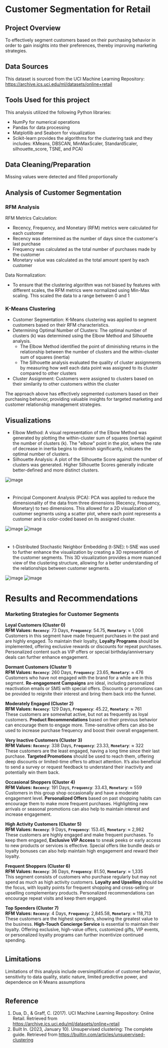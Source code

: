 # Customer Segmentation for Retail

## Project Overview

To effectively segment customers based on their purchasing behavior in order to gain insights into their preferences, thereby improving marketing strategies.

## Data Sources

This dataset is sourced from the UCI Machine Learning Repository:
https://archive.ics.uci.edu/ml/datasets/online+retail

## Tools Used for this project

This analysis utilized the following Python libraries: 
- NumPy for numerical operations
-  Pandas for data processing
-  Matplotlib and Seaborn for visualization
-  Scikit-learn provides the algorithms for the clustering task and they includes: KMeans, DBSCAN, MinMaxScaler, StandardScaler, silhouette_score, TSNE, and PCA)

## Data Cleaning/Preparation

Missing values were detected and filled proportionally

## Analysis of Customer Segmentation 

### RFM Analysis

RFM Metrics Calculation:
- Recency, Frequency, and Monetary (RFM) metrics were calculated for each customer
- Recency was determined as the number of days since the customer's last purchase
- Frequency was calculated as the total number of purchases made by the customer
- Monetary value was calculated as the total amount spent by each customer

Data Normalization:
- To ensure that the clustering algorithm was not biased by features with different scales, the RFM metrics were normalized using Min-Max scaling. This scaled the data to a range between 0 and 1

### K-Means Clustering

- Customer Segmentation: K-Means clustering was applied to segment customers based on their RFM characteristics.
- Determining Optimal Number of Clusters: The optimal number of clusters (k) was determined using the Elbow Method and Silhouette analysis.
  - The Elbow Method identified the point of diminishing returns in the relationship between the number of clusters and the within-cluster sum of squares (inertia)
  - The Silhouette analysis evaluated the quality of cluster assignments by measuring how well each data point was assigned to its cluster compared to other clusters
- Cluster Assignment: Customers were assigned to clusters based on their similarity to other customers within the cluster


The approach above has effectively segmented customers based on their purchasing behavior, providing valuable insights for targeted marketing and customer relationship management strategies.


## Visualizations

- Elbow Method: A visual representation of the Elbow Method was generated by plotting the within-cluster sum of squares (inertia) against the number of clusters (k). The "elbow" point in the plot, where the rate of decrease in inertia begins to diminish significantly, indicates the optimal number of clusters.
- Silhouette Analysis: A plot of the Silhouette Score against the number of clusters was generated. Higher Silhouette Scores generally indicate better-defined and more distinct clusters.

![image](https://github.com/user-attachments/assets/8d477189-f69a-4355-9e30-90124a23cd27)
# 
- Principal Component Analysis (PCA): PCA was applied to reduce the dimensionality of the data from three dimensions (Recency, Frequency, Monetary) to two dimensions. This allowed for a 2D visualization of customer segments using a scatter plot, where each point represents a customer and is color-coded based on its assigned cluster.

![image](https://github.com/user-attachments/assets/a7ee764f-05d3-4c1b-b47c-3868b0e72506) ![image](https://github.com/user-attachments/assets/8088b55f-bf0d-4d5b-b78c-4b1ea6a6f25f)
# 
- t-Distributed Stochastic Neighbor Embedding (t-SNE): t-SNE was used to further enhance the visualization by creating a 3D representation of the customer segments. This 3D visualization provides a more nuanced view of the clustering structure, allowing for a better understanding of the relationships between customer segments.

![image](https://github.com/user-attachments/assets/30f6eb23-9f32-4a07-89fe-e67eac428299) ![image](https://github.com/user-attachments/assets/fabd92c8-14b3-4b0b-8272-399f2ca86aef)
#
# Results and Recommendations

### **Marketing Strategies for Customer Segments**
**Loyal Customers (Cluster 0)**  
  **RFM Values:** **`Recency`**: 73 Days, **`Frequency`**: 54.75, **`Monetary`**: ≈ 1,006  
  Customers in this segment have made frequent purchases in the past and are highly engaged. To maintain their loyalty, **Loyalty Programs** should be implemented, offering exclusive rewards or discounts for repeat purchases. Personalized content such as VIP offers or special birthday/anniversary deals can further enhance engagement.

**Dormant Customers (Cluster 1)**  
  **RFM Values:** **`Recency`**: 260 Days, **`Frequency`**: 23.65, **`Monetary`**: ≈ 476  
  Customers who have not engaged with the brand for a while are in this segment. **Re-engagement Campaigns** are ideal, including personalized reactivation emails or SMS with special offers. Discounts or promotions can be provided to reignite their interest and bring them back into the funnel.

**Moderately Engaged (Cluster 2)**  
  **RFM Values:** **`Recency`**: 129 Days, **`Frequency`**: 45.22, **`Monetary`**: ≈ 761  
  These customers are somewhat active, but not as frequently as loyal customers. **Product Recommendations** based on their previous behavior can encourage them to engage more. Time-sensitive offers can also be used to increase purchase frequency and boost their overall engagement.

**Very Inactive Customers (Cluster 3)**  
  **RFM Values:** **`Recency`**: 338 Days, **`Frequency`**: 23.33, **`Monetary`**: ≈ 322  
  These customers are the least engaged, having a long time since their last purchase. **Targeted Promotions** should be used to reach them, offering deep discounts or limited-time offers to attract attention. It’s also beneficial to send a survey or request feedback to understand their inactivity and potentially win them back.

**Occasional Shoppers (Cluster 4)**  
  **RFM Values:** **`Recency`**: 191 Days, **`Frequency`**: 33.43, **`Monetary`**: ≈ 559  
  Customers in this group shop occasionally and have a moderate engagement level. **Personalized Offers** based on past shopping habits can encourage them to make more frequent purchases. Highlighting new arrivals or seasonal promotions can also help to maintain interest and increase engagement.

**High Activity Customers (Cluster 5)**  
  **RFM Values:** **`Recency`**: 9 Days, **`Frequency`**: 153.45, **`Monetary`**: ≈ 2,982  
  These customers are highly engaged and make frequent purchases. To keep them engaged, **Exclusive VIP Access** to sneak peeks or early access to new products or services is effective. Special offers like bundle deals or loyalty bonuses can also help maintain high engagement and reward their loyalty.

**Frequent Shoppers (Cluster 6)**  
  **RFM Values:** **`Recency`**: 36 Days, **`Frequency`**: 81.50, **`Monetary`**: ≈ 1,335  
  This segment consists of customers who purchase regularly but may not spend as much as high activity customers. **Loyalty and Upselling** should be the focus, with loyalty points for frequent shopping and cross-selling or upselling complementary products. Personalized recommendations can encourage repeat visits and keep them engaged.

**Top Spenders (Cluster 7)**  
  **RFM Values:** **`Recency`**: 4 Days, **`Frequency`**: 2,845.58, **`Monetary`**: ≈ 118,713  
  These customers are the highest spenders, showing the greatest value to the business. **High-Touch Concierge Service** is essential to maintain their loyalty. Offering exclusive, high-value offers, customized gifts, VIP events, or personalized loyalty programs can further incentivize continued spending.

#

## Limitations

Limitations of this analysis include oversimplification of customer behavior, sensitivity to data quality, static nature, limited predictive power, and dependence on K-Means assumptions

#

## Reference
1. Dua, D., & Graff, C. (2017). UCI Machine Learning Repository: Online Retail. Retrieved from https://archive.ics.uci.edu/ml/datasets/online+retail
2. Built In. (2023, January 10). Unsupervised clustering: The complete guide. Retrieved from https://builtin.com/articles/unsupervised-clustering

